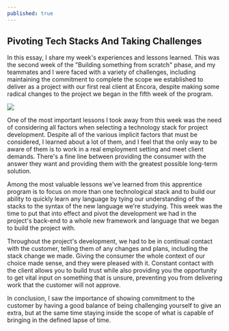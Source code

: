 ```yaml
---
published: true
---
```

## Pivoting Tech Stacks And Taking Challenges

In this essay, I share my week's experiences and lessons learned. This was the second week of the "Building something from scratch" phase, and my teammates and I were faced with a variety of challenges, including maintaining the commitment to complete the scope we established to deliver as a project with our first real client at Encora, despite making some radical changes to the project we began in the fifth week of the program.  

![](https://i.ibb.co/mtC6wJW/taic.png)

One of the most important lessons I took away from this week was the need of considering all factors when selecting a technology stack for project development. Despite all of the various implicit factors that must be considered, I learned about a lot of them, and I feel that the only way to be aware of them is to work in a real employment setting and meet client demands. There's a fine line between providing the consumer with the answer they want and providing them with the greatest possible long-term solution.  

Among the most valuable lessons we've learned from this apprentice program is to focus on more than one technological stack and to build our ability to quickly learn any language by tying our understanding of the stacks to the syntax of the new language we're studying. This week was the time to put that into effect and pivot the development we had in the project's back-end to a whole new framework and language that we began to build the project with.  

Throughout the project's development, we had to be in continual contact with the customer, telling them of any changes and plans, including the stack change we made. Giving the consumer the whole context of our choice made sense, and they were pleased with it. Constant contact with the client allows you to build trust while also providing you the opportunity to get vital input on something that is unsure, preventing you from delivering work that the customer will not approve.  

In conclusion, I saw the importance of showing commitment to the customer by having a good balance of being challenging yourself to give an extra, but at the same time staying inside the scope of what is capable of bringing in the defined lapse of time.

